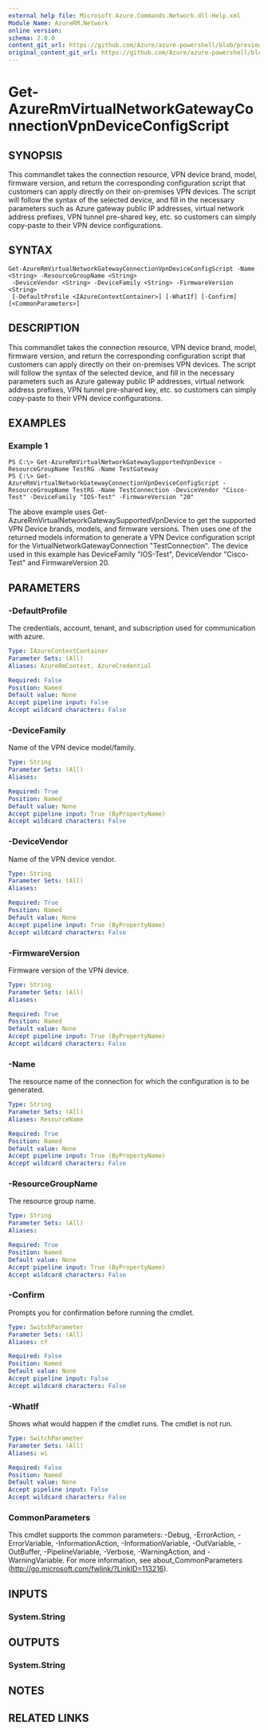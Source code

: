 ```yaml
---
external help file: Microsoft.Azure.Commands.Network.dll-Help.xml
Module Name: AzureRM.Network
online version:
schema: 2.0.0
content_git_url: https://github.com/Azure/azure-powershell/blob/preview/src/ResourceManager/Network/Commands.Network/help/Get-AzureRmVirtualNetworkGatewayConnectionVpnDeviceConfigScript.md
original_content_git_url: https://github.com/Azure/azure-powershell/blob/preview/src/ResourceManager/Network/Commands.Network/help/Get-AzureRmVirtualNetworkGatewayConnectionVpnDeviceConfigScript.md
---
```


# Get-AzureRmVirtualNetworkGatewayConnectionVpnDeviceConfigScript

## SYNOPSIS
This commandlet takes the connection resource, VPN device brand, model, firmware version, and return the corresponding configuration script that customers can apply directly on their on-premises VPN devices. The script will follow the syntax of the selected device, and fill in the necessary parameters such as Azure gateway public IP addresses, virtual network address prefixes, VPN tunnel pre-shared key, etc. so customers can simply copy-paste to their VPN device configurations.

## SYNTAX

```
Get-AzureRmVirtualNetworkGatewayConnectionVpnDeviceConfigScript -Name <String> -ResourceGroupName <String>
 -DeviceVendor <String> -DeviceFamily <String> -FirmwareVersion <String>
 [-DefaultProfile <IAzureContextContainer>] [-WhatIf] [-Confirm] [<CommonParameters>]
```

## DESCRIPTION
This commandlet takes the connection resource, VPN device brand, model, firmware version, and return the corresponding configuration script that customers can apply directly on their on-premises VPN devices. The script will follow the syntax of the selected device, and fill in the necessary parameters such as Azure gateway public IP addresses, virtual network address prefixes, VPN tunnel pre-shared key, etc. so customers can simply copy-paste to their VPN device configurations.

## EXAMPLES

### Example 1
```
PS C:\> Get-AzureRmVirtualNetworkGatewaySupportedVpnDevice -ResourceGroupName TestRG -Name TestGateway
PS C:\> Get-AzureRmVirtualNetworkGatewayConnectionVpnDeviceConfigScript -ResourceGroupName TestRG -Name TestConnection -DeviceVendor "Cisco-Test" -DeviceFamily "IOS-Test" -FirmwareVersion "20"
```

The above example uses Get-AzureRmVirtualNetworkGatewaySupportedVpnDevice to get the supported VPN Device brands, models, and firmware versions.
Then uses one of the returned models information to generate a VPN Device configuration script for the VirtualNetworkGatewayConnection "TestConnection". The device used in this example has DeviceFamily "IOS-Test", DeviceVendor "Cisco-Test" and FirmwareVersion 20.

## PARAMETERS

### -DefaultProfile
The credentials, account, tenant, and subscription used for communication with azure.

```yaml
Type: IAzureContextContainer
Parameter Sets: (All)
Aliases: AzureRmContext, AzureCredential

Required: False
Position: Named
Default value: None
Accept pipeline input: False
Accept wildcard characters: False
```

### -DeviceFamily
Name of the VPN device model/family.

```yaml
Type: String
Parameter Sets: (All)
Aliases: 

Required: True
Position: Named
Default value: None
Accept pipeline input: True (ByPropertyName)
Accept wildcard characters: False
```

### -DeviceVendor
Name of the VPN device vendor.

```yaml
Type: String
Parameter Sets: (All)
Aliases: 

Required: True
Position: Named
Default value: None
Accept pipeline input: True (ByPropertyName)
Accept wildcard characters: False
```

### -FirmwareVersion
Firmware version of the VPN device.

```yaml
Type: String
Parameter Sets: (All)
Aliases: 

Required: True
Position: Named
Default value: None
Accept pipeline input: True (ByPropertyName)
Accept wildcard characters: False
```

### -Name
The resource name of the connection for which the configuration is to be generated.

```yaml
Type: String
Parameter Sets: (All)
Aliases: ResourceName

Required: True
Position: Named
Default value: None
Accept pipeline input: True (ByPropertyName)
Accept wildcard characters: False
```

### -ResourceGroupName
The resource group name.

```yaml
Type: String
Parameter Sets: (All)
Aliases: 

Required: True
Position: Named
Default value: None
Accept pipeline input: True (ByPropertyName)
Accept wildcard characters: False
```

### -Confirm
Prompts you for confirmation before running the cmdlet.

```yaml
Type: SwitchParameter
Parameter Sets: (All)
Aliases: cf

Required: False
Position: Named
Default value: None
Accept pipeline input: False
Accept wildcard characters: False
```

### -WhatIf
Shows what would happen if the cmdlet runs.
The cmdlet is not run.

```yaml
Type: SwitchParameter
Parameter Sets: (All)
Aliases: wi

Required: False
Position: Named
Default value: None
Accept pipeline input: False
Accept wildcard characters: False
```

### CommonParameters
This cmdlet supports the common parameters: -Debug, -ErrorAction, -ErrorVariable, -InformationAction, -InformationVariable, -OutVariable, -OutBuffer, -PipelineVariable, -Verbose, -WarningAction, and -WarningVariable. For more information, see about_CommonParameters (http://go.microsoft.com/fwlink/?LinkID=113216).

## INPUTS

### System.String

## OUTPUTS

### System.String

## NOTES

## RELATED LINKS

